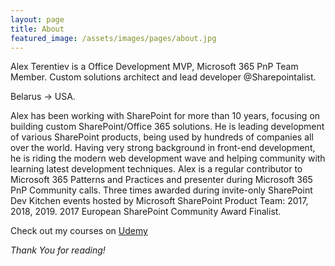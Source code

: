 ```yaml
---
layout: page
title: About
featured_image: /assets/images/pages/about.jpg
---
```


Alex Terentiev is a Office Development MVP, Microsoft 365 PnP Team Member. Custom solutions architect and lead developer @Sharepointalist.

Belarus -> USA.

Alex has been working with SharePoint for more than 10 years, focusing on building custom SharePoint/Office 365 solutions. He is leading development of various SharePoint products, being used by hundreds of companies all over the world. Having very strong background in front-end development, he is riding the modern web development wave and helping community with learning latest development techniques. Alex is a regular contributor to Microsoft 365 Patterns and Practices and presenter during Microsoft 365 PnP Community calls. Three times awarded during invite-only SharePoint Dev Kitchen events hosted by Microsoft SharePoint Product Team: 2017, 2018, 2019. 2017 European SharePoint Community Award Finalist.

Check out my courses on [Udemy](https://www.udemy.com/user/alex-terentiev-2/)



*Thank You for reading!*